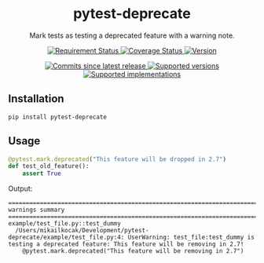 <div align='center'>
  <h1>pytest-deprecate</h1>
  <p>Mark tests as testing a deprecated feature with a warning note.</p>
  <p>
    <a href='https://travis-ci.org/NyanKiyoshi/pytest-deprecate/'>
      <img src='https://travis-ci.org/NyanKiyoshi/pytest-deprecate.svg?branch=master' alt='Requirement Status' />
    </a>
    <a href='https://codecov.io/gh/NyanKiyoshi/pytest-deprecate'>
      <img src='https://codecov.io/gh/NyanKiyoshi/pytest-deprecate/branch/master/graph/badge.svg' alt='Coverage Status' />
    </a>
    <a href='https://pypi.python.org/pypi/pytest-deprecate'>
      <img src='https://img.shields.io/pypi/v/pytest-deprecate.svg' alt='Version' />
    </a>
  </p>
  <p>
    <a href='https://github.com/NyanKiyoshi/pytest-deprecate/compare/v1.0.0...master'>
      <img src='https://img.shields.io/github/commits-since/NyanKiyoshi/pytest-deprecate/v1.0.0.svg' alt='Commits since latest release' />
    </a>
    <a href='https://pypi.python.org/pypi/pytest-deprecate'>
      <img src='https://img.shields.io/pypi/pyversions/pytest-deprecate.svg' alt='Supported versions' />
    </a>
    <a href='https://pypi.python.org/pypi/pytest-deprecate'>
      <img src='https://img.shields.io/pypi/implementation/pytest-deprecate.svg' alt='Supported implementations' />
    </a>
  </p>
</div>

## Installation
```
pip install pytest-deprecate
```

## Usage

```python
@pytest.mark.deprecated("This feature will be dropped in 2.7")
def test_old_feature():
    assert True
```

Output:
```
=========================================================================================================================== warnings summary ============================================================================================================================
example/test_file.py::test_dummy
  /Users/mikailkocak/Development/pytest-deprecate/example/test_file.py:4: UserWarning: test_file:test_dummy is testing a deprecated feature: This feature will be removing in 2.7!
    @pytest.mark.deprecated("This feature will be removing in 2.7")
```